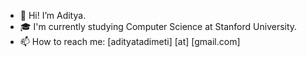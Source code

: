 - 👋 Hi! I’m Aditya. 
- 🎓 I'm currently studying Computer Science at Stanford University.
- 📫 How to reach me: [adityatadimeti] [at] [gmail.com]

<!---
adityatadimeti/adityatadimeti is a ✨ special ✨ repository because its `README.md` (this file) appears on your GitHub profile.
You can click the Preview link to take a look at your changes.
--->
